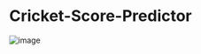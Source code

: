 # Cricket-Score-Predictor

![image](https://user-images.githubusercontent.com/44710087/170442908-047f113c-2b35-4024-bf94-fb6a030f3157.png)
